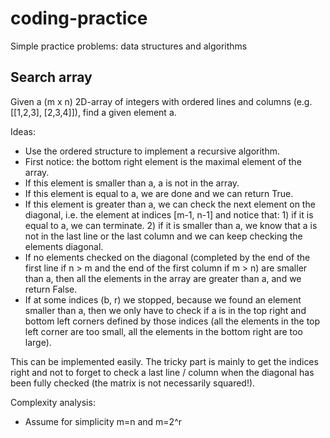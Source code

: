 # coding-practice
Simple practice problems: data structures and algorithms

## Search array
Given a (m x n) 2D-array of integers with ordered lines and columns (e.g. [[1,2,3], [2,3,4]]), find a given element a.

Ideas:
- Use the ordered structure to implement a recursive algorithm.
- First notice: the bottom right element is the maximal element of the array.
- If this element is smaller than a, a is not in the array.
- If this element is equal to a, we are done and we can return True.
- If this element is greater than a, we can check the next element on the diagonal, i.e. the element at indices [m-1, n-1] and notice that: 1) if it is equal to a, we can terminate. 2) if it is smaller than a, we know that a is not in the last line or the last column and we can keep checking the elements diagonal.
- If no elements checked on the diagonal (completed by the end of the first line if n > m and the end of the first column if m > n) are smaller than a, then all the elements in the array are greater than a, and we return False.
- If at some indices (b, r) we stopped, because we found an element smaller than a, then we only have to check if a is in the top right and bottom left corners defined by those indices (all the elements in the top left corner are too small, all the elements in the bottom right are too large).

This can be implemented easily. The tricky part is mainly to get the indices right and not to forget to check a last line / column when the diagonal has been fully checked (the matrix is not necessarily squared!).

Complexity analysis:
- Assume for simplicity m=n and m=2^r

